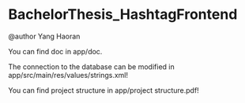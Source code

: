 # BachelorThesis_HashtagFrontend

@author Yang Haoran

You can find doc in app/doc.

The connection to the database can be modified in app/src/main/res/values/strings.xml!

You can find project structure in app/project structure.pdf!
